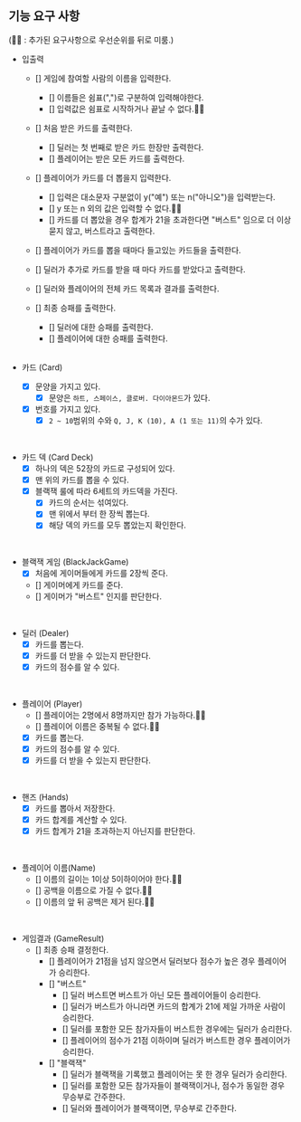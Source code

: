 
## 기능 요구 사항
(🫸🏻 : 추가된 요구사항으로 우선순위를 뒤로 미룸.)

- 입출력
  - [] 게임에 참여할 사람의 이름을 입력한다.
    - [] 이름들은 쉼표(",")로 구분하여 입력해야한다.
    - [] 입력값은 쉼표로 시작하거나 끝날 수 없다.🫸🏻

  - [] 처음 받은 카드를 출력한다.
    - [] 딜러는 첫 번째로 받은 카드 한장만 출력한다.
    - [] 플레이어는 받은 모든 카드를 출력한다.

  - [] 플레이어가 카드를 더 뽑을지 입력한다.
    - [] 입력은 대소문자 구분없이 y("예") 또는 n("아니오")을 입력받는다.
    - [] y 또는 n 외의 값은 입력할 수 없다.🫸🏻
    - [] 카드를 더 뽑았을 경우 합계가 21을 초과한다면 "버스트" 임으로 더 이상 묻지 않고, 버스트라고 출력한다.

  - [] 플레이어가 카드를 뽑을 때마다 들고있는 카드들을 출력한다.
  
  - [] 딜러가 추가로 카드를 받을 때 마다 카드를 받았다고 출력한다.

  - [] 딜러와 플레이어의 전체 카드 목록과 결과를 출력한다.

  - [] 최종 승패를 출력한다.
    - [] 딜러에 대한 승패를 출력한다.
    - [] 플레이어에 대한 승패를 출력한다.

    <br>

- 카드 (Card)
  - [x] 문양을 가지고 있다.
    - [x] 문양은 ``하트, 스페이스, 클로버. 다이아몬드``가 있다.
  - [x] 번호를 가지고 있다.
    - [x] ``2 ~ 10``범위의 수와 ``Q, J, K (10), A (1 또는 11)``의 수가 있다.

<br>

- 카드 덱 (Card Deck)
  - [x] 하나의 덱은 52장의 카드로 구성되어 있다.
  - [x] 맨 위의 카드를 뽑을 수 있다.
  - [x] 블랙잭 룰에 따라 6세트의 카드덱을 가진다.
    - [x] 카드의 순서는 섞여있다.
    - [x] 맨 위에서 부터 한 장씩 뽑는다. 
    - [x] 해당 덱의 카드를 모두 뽑았는지 확인한다.

<br>

- 블랙잭 게임 (BlackJackGame)
  - [x] 처음에 게이머들에게 카드를 2장씩 준다.
  - [] 게이머에게 카드를 준다.
  - [] 게이머가 "버스트" 인지를 판단한다.

<br>

- 딜러 (Dealer)
  - [x] 카드를 뽑는다.
  - [x] 카드를 더 받을 수 있는지 판단한다.
  - [x] 카드의 점수를 알 수 있다.

<br>

- 플레이어 (Player)
  - [] 플레이어는 2명에서 8명까지만 참가 가능하다.🫸🏻
  - [] 플레이어 이름은 중복될 수 없다.🫸🏻
  - [x] 카드를 뽑는다.
  - [x] 카드의 점수를 알 수 있다.
  - [x] 카드를 더 받을 수 있는지 판단한다.

<br>

- 핸즈 (Hands)
  - [x] 카드를 뽑아서 저장한다.
  - [x] 카드 합계를 계산할 수 있다.
  - [x] 카드 합계가 21을 초과하는지 아닌지를 판단한다.

<br>

- 플레이어 이름(Name)
  - [] 이름의 길이는 1이상 5이하이어야 한다.🫸🏻
  - [] 공백을 이름으로 가질 수 없다.🫸🏻
  - [] 이름의 앞 뒤 공백은 제거 된다.🫸🏻

<br>

- 게임결과 (GameResult)
  - [] 최종 승패 결정한다. 
    - [] 플레이어가 21점을 넘지 않으면서 딜러보다 점수가 높은 경우 플레이어가 승리한다.
    - [] "버스트"
      - [] 딜러 버스트면 버스트가 아닌 모든 플레이어들이 승리한다.
      - [] 딜러가 버스트가 아니라면 카드의 합계가 21에 제일 가까운 사람이 승리한다.
      - [] 딜러를 포함한 모든 참가자들이 버스트한 경우에는 딜러가 승리한다.
      - [] 플레이어의 점수가 21점 이하이며 딜러가 버스트한 경우 플레이어가 승리한다.
    - [] "블랙잭"
      - [] 딜러가 블랙잭을 기록했고 플레이어는 못 한 경우 딜러가 승리한다.
      - [] 딜러를 포함한 모든 참가자들이 블랙잭이거나, 점수가 동일한 경우 무승부로 간주한다.
      - [] 딜러와 플레이어가 블랙잭이면, 무승부로 간주한다.
